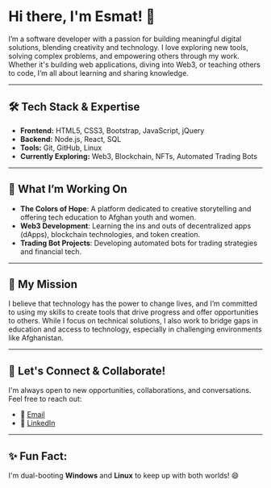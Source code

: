 
# Hi there, I'm Esmat! 👋

I’m a software developer with a passion for building meaningful digital solutions, blending creativity and technology. I love exploring new tools, solving complex problems, and empowering others through my work. Whether it's building web applications, diving into Web3, or teaching others to code, I’m all about learning and sharing knowledge.

---

## 🛠 Tech Stack & Expertise

- **Frontend:** HTML5, CSS3, Bootstrap, JavaScript, jQuery
- **Backend:** Node.js, React, SQL
- **Tools:** Git, GitHub, Linux
- **Currently Exploring:** Web3, Blockchain, NFTs, Automated Trading Bots

---

## 🌱 What I’m Working On

- **The Colors of Hope**: A platform dedicated to creative storytelling and offering tech education to Afghan youth and women.
- **Web3 Development**: Learning the ins and outs of decentralized apps (dApps), blockchain technologies, and token creation.
- **Trading Bot Projects**: Developing automated bots for trading strategies and financial tech.

---

## 🎯 My Mission

I believe that technology has the power to change lives, and I’m committed to using my skills to create tools that drive progress and offer opportunities to others. While I focus on technical solutions, I also work to bridge gaps in education and access to technology, especially in challenging environments like Afghanistan.

---

## 🤝 Let's Connect & Collaborate!

I'm always open to new opportunities, collaborations, and conversations. Feel free to reach out:

- 📧 [Email](mailto:esmatullahahdi@gmail.com)
- 💼 [LinkedIn]([https://www.linkedin.com/in/esmatullah-hadi]/)

---

## ✨ Fun Fact:

I'm dual-booting **Windows** and **Linux** to keep up with both worlds! 😄
